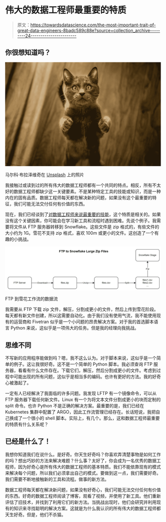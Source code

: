 # 伟大的数据工程师最重要的特质

> 原文：<https://towardsdatascience.com/the-most-important-trait-of-great-data-engineers-8badc589c88e?source=collection_archive---------24----------------------->

## 你很想知道吗？

![](img/599cf2d984393a183ce6b14e793dde65.png)

马尔科·布拉泽维奇在 [Unsplash](https://unsplash.com?utm_source=medium&utm_medium=referral) 上的照片

我接触过或读到过的所有伟大的数据工程师都有一个共同的特点。相反，所有不太好的数据工程师都缺少这一关键要素。不是某种特定工具的技能或知识，而是一种内在的固有品质。数据工程师每天都在解决新的问题，如果没有这个最重要的特征，我们可能无法交付任何有价值的东西。

现在，我们已经谈到了[对数据工程师来说最重要的技能](https://medium.com/geekculture/the-most-important-skill-for-data-engineers-46fc1faff6ae)，这个特质是相关的。如果没有这个关键因素，你可能会在学习新工具和流程时遇到困难。先说个例子。我需要将文件从 FTP 服务器转移到 Snowflake。这些文件是 zip 格式的，有些文件的大小约为 1G。雪花不支持 zip 格式，喜欢 100m 或更小的文件。这创造了一个有趣的小挑战。

![](img/da6ee20f96c075eb809e64297aaadc82.png)

FTP 到雪花工作流的数据流

我需要从 FTP 下载 zip 文件，解压，分割成更小的文件，然后上传到雪花阶段。每天都有新文件创建，所以这需要自动化。由于我们没有使用气流，我不能使用现有的运营商和 Fivetran 似乎是一个小问题的昂贵解决方案。对于我的首选脚本语言 Python 来说，这似乎是一项伟大的任务。但是我的经理向我挑战。

## 思维不同

不写新的应用程序能做到吗？嗯，我不这么认为。对于脚本来说，这似乎是一个简单的例子。这让我很好奇。这不是一个简单的 Python 脚本。我必须查询 FTP 服务器，看看有什么文件存在。下载它们，解压，然后分割成更小的文件。考虑到过程中可能出现的所有问题，这似乎是相当多的编码。也许有更好的方法。我的好奇心被激起了。

一定有人已经解决了我面临的许多问题。我发现 LFTP 有一个镜像命令，可以从 FTP 服务器下载任何新文件。Linux 有一个为将文本文件分割成更小的块而定制的 split 命令。也许 Python 不是正确的解决方案。最重要的是，我们已经在 Kubernetes 集群中配置了 ARGO，因此工作流管理已经存在。长话短说，我把自己换成了一个很小的 shell 脚本。实际上，有几个。那么，这和数据工程师最重要的特质有什么关系呢？

## 已经是什么了！

我想你知道我们在说什么。是好奇。你天生好奇吗？你喜欢弄清楚事物是如何工作的吗？想出巧妙的方法来解决难题？什么事？太好了，你会成为一名优秀的数据工程师，因为好奇心是所有伟大的数据工程师的基本特质。我们不能依靠现有的模式来解决每个问题，所以我们必须拿出自己的模式。要做到这一点，我们需要好奇。我们需要不断地接触新的工具和流程。做事的新方法。

数据工程师每天都在解决新问题，如果没有好奇心，我们可能无法交付任何有价值的东西。好奇的数据工程师阅读了博客，观看了视频，并使用了新工具。他们重新评估了旧技术，并找到了利用它们的新方法。当挑战出现时，他们会研究并利用现有的知识来寻找聪明的解决方案。这就是为什么我认识的所有伟大的数据工程师都天生好奇。但是，他们不杀猫。